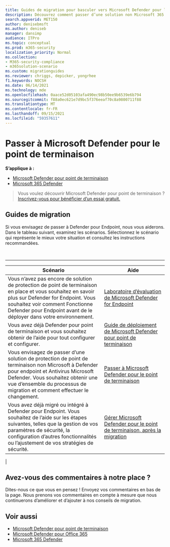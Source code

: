 ```yaml
---
title: Guides de migration pour basculer vers Microsoft Defender pour le point de terminaison
description: Découvrez comment passer d’une solution non Microsoft 365 Defender à Microsoft Defender for Endpoint
search.appverid: MET150
author: denisebmsft
ms.author: deniseb
manager: dansimp
audience: ITPro
ms.topic: conceptual
ms.prod: m365-security
localization_priority: Normal
ms.collection:
- M365-security-compliance
- m365solution-scenario
ms.custom: migrationguides
ms.reviewer: chriggs, depicker, yongrhee
f1.keywords: NOCSH
ms.date: 06/14/2021
ms.technology: mde
ms.openlocfilehash: 0aace52d05103afa490ec98b50ee9b6539e6b794
ms.sourcegitcommit: f88a0ec621e7d9bc5f376eeaf70c8a9800711f88
ms.translationtype: MT
ms.contentlocale: fr-FR
ms.lasthandoff: 09/15/2021
ms.locfileid: "59357611"
---
```

# <a name="make-the-switch-to-microsoft-defender-for-endpoint"></a>Passer à Microsoft Defender pour le point de terminaison

**S’applique à :**
- [Microsoft Defender pour point de terminaison](https://go.microsoft.com/fwlink/p/?linkid=2154037)
- [Microsoft 365 Defender](https://go.microsoft.com/fwlink/?linkid=2118804)

> Vous voulez découvrir Microsoft Defender pour point de terminaison ? [Inscrivez-vous pour bénéficier d’un essai gratuit.](https://signup.microsoft.com/create-account/signup?products=7f379fee-c4f9-4278-b0a1-e4c8c2fcdf7e&ru=https://aka.ms/MDEp2OpenTrial?ocid=docs-wdatp-exposedapis-abovefoldlink)

## <a name="migration-guides"></a>Guides de migration

Si vous envisagez de passer à Defender pour Endpoint, nous vous aiderons. Dans le tableau suivant, examinez les scénarios. Sélectionnez le scénario qui représente le mieux votre situation et consultez les instructions recommandées.

<br>

****

|Scénario|Aide|
|---|---|
|Vous n’avez pas encore de solution de protection de point de terminaison en place et vous souhaitez en savoir plus sur Defender for Endpoint. Vous souhaitez voir comment Fonctionne Defender pour Endpoint avant de le déployer dans votre environnement.|[Laboratoire d’évaluation de Microsoft Defender for Endpoint](evaluation-lab.md)|
|Vous avez déjà Defender pour point de terminaison et vous souhaitez obtenir de l’aide pour tout configurer et configurer.|[Guide de déploiement de Microsoft Defender pour point de terminaison](deployment-phases.md)|
|Vous envisagez de passer d’une solution de protection de point de terminaison non Microsoft à Defender pour endpoint et Antivirus Microsoft Defender. Vous souhaitez obtenir une vue d’ensemble du processus de migration et comment effectuer le changement.|[Passer à Microsoft Defender pour le point de terminaison](switch-to-microsoft-defender-migration.md)|
|Vous avez déjà migré ou intégré à Defender pour Endpoint. Vous souhaitez de l’aide sur les étapes suivantes, telles que la gestion de vos paramètres de sécurité, la configuration d’autres fonctionnalités ou l’ajustement de vos stratégies de sécurité.|[Gérer Microsoft Defender pour le point de terminaison, après la migration](manage-atp-post-migration.md)|
|

## <a name="do-you-have-feedback-for-us"></a>Avez-vous des commentaires à notre place ?

Dites-nous ce que vous en pensez ! Envoyez vos commentaires en bas de la page. Nous prenons vos commentaires en compte à mesure que nous continuerons d’améliorer et d’ajouter à nos conseils de migration.

## <a name="see-also"></a>Voir aussi

- [Microsoft Defender pour point de terminaison](/windows/security/threat-protection)
- [Microsoft Defender pour Office 365](/microsoft-365/security/office-365-security/office-365-atp)
- [Microsoft 365 Defender](/microsoft-365/security/defender/microsoft-threat-protection?) 
